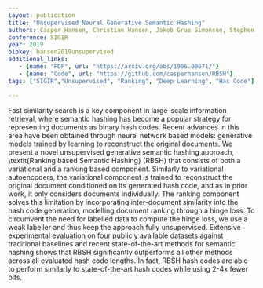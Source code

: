```yaml
---
layout: publication
title: "Unsupervised Neural Generative Semantic Hashing"
authors: Casper Hansen, Christian Hansen, Jakob Grue Simonsen, Stephen Alstrup, Christina Lioma
conference: SIGIR
year: 2019
bibkey: hansen2019unsupervised
additional_links:
   - {name: "PDF", url: "https://arxiv.org/abs/1906.00671/"}
   - {name: "Code", url: "https://github.com/casperhansen/RBSH"}
tags: ["SIGIR","Unsupervised", "Ranking", "Deep Learning", "Has Code"]

---
```

Fast similarity search is a key component in large-scale information retrieval, where semantic hashing has become a popular strategy for representing documents as binary hash codes. Recent advances in this area have been obtained through neural network based models: generative models trained by learning to reconstruct the original documents. We present a novel unsupervised generative semantic hashing approach, \textit{Ranking based Semantic Hashing} (RBSH) that consists of both a variational and a ranking based component. Similarly to variational autoencoders, the variational component is trained to reconstruct the original document conditioned on its generated hash code, and as in prior work, it only considers documents individually. The ranking component solves this limitation by incorporating inter-document similarity into the hash code generation, modelling document ranking through a hinge loss. To circumvent the need for labelled data to compute the hinge loss, we use a weak labeller and thus keep the approach fully unsupervised.
Extensive experimental evaluation on four publicly available datasets against traditional baselines and recent state-of-the-art methods for semantic hashing shows that RBSH significantly outperforms all other methods across all evaluated hash code lengths. In fact, RBSH hash codes are able to perform similarly to state-of-the-art hash codes while using 2-4x fewer bits.
